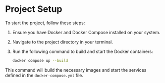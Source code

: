 # Project Setup

To start the project, follow these steps:

1.  Ensure you have Docker and Docker Compose installed on your system.
2.  Navigate to the project directory in your terminal.
3.  Run the following command to build and start the Docker containers:

    ```bash
    docker compose up --build
    ```

This command will build the necessary images and start the services defined in the `docker-compose.yml` file.
